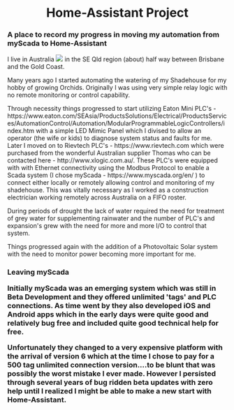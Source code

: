 <h1 align="center"> Home-Assistant Project</h1>
<h3 align="left">A place to record my progress in moving my automation from myScada to Home-Assistant</h3>
<p align="left">
  I live in Australia <img src="https://github.com/oxguy3/flags/blob/master/mini/au.png"/> in the SE Qld region (about) half way between Brisbane and the Gold Coast. </p>
<p align="left">Many years ago I started automating the watering of my Shadehouse for my hobby of growing Orchids. Originally I was using very simple relay logic with no remote 
monitoring or control capability.</p>
<p align="left"> Through necessity things progressed to start utilizing Eaton Mini PLC's - https://www.eaton.com/SEAsia/ProductsSolutions/Electrical/ProductsServices/AutomationControl/Automation/ModularProgrammableLogicControllers/index.htm with a simple LED Mimic Panel which I divised to allow an operator (the wife or kids) to diagnose system status and faults for me. 
Later I moved on to Rievtech PLC's - https://www.rievtech.com which were purchased from the wonderful Australian supplier Thomas who can be contacted here - http://www.xlogic.com.au/. These PLC's were equipped with with Ethernet connectivity using the Modbus Protocol to enable a Scada system (I chose myScada - https://www.myscada.org/en/ ) to connect either locally or remotely allowing control and monitoring of my shadehouse. This was vitally necessary as I worked as a construction electrician working remotely across Australia on a FIFO roster.</p>
<p align="left">During periods of drought the lack of water required the need for treatment of grey water for supplementing rainwater and the number of PLC's and expansion's grew with the need for more and more I/O to control that system.</p> 
<p align="left">Things progressed again with the addition of a Photovoltaic Solar system with the need to monitor power becoming more important for me.</p>
<h3 align="left">Leaving myScada</p>
<p align="left">Initially myScada was an emerging system which was still in Beta Development and they offered unlimited 'tags' and PLC connections. As time went by they also developed iOS and Android apps which in the early days were quite good and relatively bug free and included quite good technical help for free.</p>
<p align="left">Unfortunately they changed to a very expensive platform with the arrival of version 6 which at the time I chose to pay for a 500 tag unlimited connection version....to be blunt that was possibly the worst mistake I ever made. However I persisted through several years of bug ridden beta updates with zero help until I realized I might be able to make a new start with Home-Assistant. 
